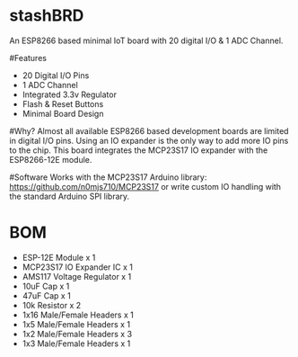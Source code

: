 # stashBRD
An ESP8266 based minimal IoT board with 20 digital I/O &amp; 1 ADC Channel.

#Features
- 20 Digital I/O Pins
- 1 ADC Channel
- Integrated 3.3v Regulator
- Flash &amp; Reset Buttons
- Minimal Board Design

#Why?
Almost all available ESP8266 based development boards are limited in digital I/O pins. Using an IO expander is the only way to add more IO pins to the chip. This board integrates the MCP23S17 IO expander with the ESP8266-12E module.

#Software
Works with the MCP23S17 Arduino library: https://github.com/n0mjs710/MCP23S17 or write custom IO handling with the standard Arduino SPI library.

# BOM
- ESP-12E Module x 1
- MCP23S17 IO Expander IC x 1
- AMS117 Voltage Regulator x 1
- 10uF Cap x 1
- 47uF Cap x 1
- 10k Resistor x 2
- 1x16 Male/Female Headers x 1
- 1x5 Male/Female Headers x 1
- 1x2 Male/Female Headers x 3
- 1x3 Male/Female Headers x 1